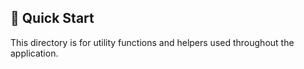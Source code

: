 ## 🚀 Quick Start
This directory is for utility functions and helpers used throughout the application.
